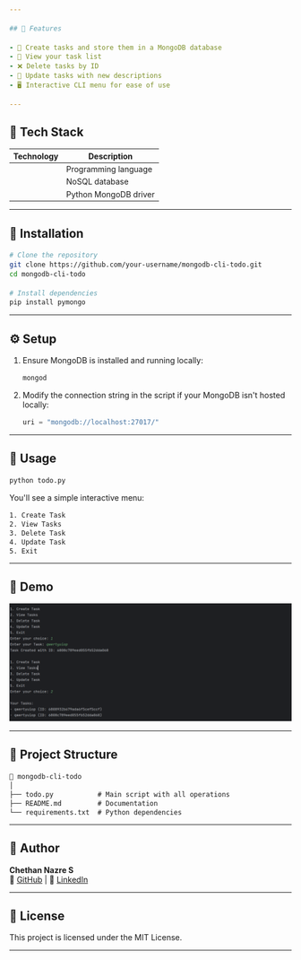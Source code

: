 ```yaml
---

## 🚀 Features

- 🧾 Create tasks and store them in a MongoDB database
- 👀 View your task list
- ❌ Delete tasks by ID
- 🔁 Update tasks with new descriptions
- 🖥️ Interactive CLI menu for ease of use

---
```


## 💠 Tech Stack

| Technology | Description           |
| ---------- | --------------------- |
|            | Programming language  |
|            | NoSQL database        |
|            | Python MongoDB driver |

---

## 📆 Installation

```bash
# Clone the repository
git clone https://github.com/your-username/mongodb-cli-todo.git
cd mongodb-cli-todo

# Install dependencies
pip install pymongo
```

---

## ⚙️ Setup

1. Ensure MongoDB is installed and running locally:
   ```bash
   mongod
   ```
2. Modify the connection string in the script if your MongoDB isn't hosted locally:
   ```python
   uri = "mongodb://localhost:27017/"
   ```

---

## 🧹 Usage

```bash
python todo.py
```

You'll see a simple interactive menu:

```
1. Create Task
2. View Tasks
3. Delete Task
4. Update Task
5. Exit
```

---

## 📸 Demo

![CLI Demo](./Screenshot%202025-04-23%20162739.png)

---

## 📂 Project Structure

```
📁 mongodb-cli-todo
│
├── todo.py           # Main script with all operations
├── README.md         # Documentation
└── requirements.txt  # Python dependencies
```

---

## 🙌 Author

**Chethan Nazre S**\
🔗 [GitHub](https://github.com/chethannazres) | 💼 [LinkedIn](https://linkedin.com/in/chethannazre)

---

## 📄 License

This project is licensed under the MIT License.

---

